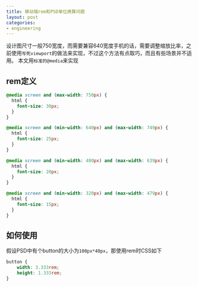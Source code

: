 ```yaml
---
title: 移动端rem和PSD单位换算问题
layout: post
categories:
- engineering
---
```


设计图尺寸一般750宽度，而需要兼容640宽度手机的话，需要调整缩放比率，之前使用`写死viewport`的做法来实现，不过这个方法有点取巧，而且有些场景并不适用。
本文用`标准的@media`来实现

## rem定义
```css
@media screen and (max-width: 750px) {
  html {
    font-size: 30px;
  }
}

@media screen and (min-width: 640px) and (max-width: 749px) {
  html {
    font-size: 25px;
  }
}

@media screen and (min-width: 480px) and (max-width: 639px) {
  html {
    font-size: 20px;
  }
}

@media screen and (min-width: 320px) and (max-width: 479px) {
  html {
    font-size: 15px;
  }
}
```

## 如何使用
假设PSD中有个button的大小为`100px*40px`，那使用rem时CSS如下
```css
button {
    width: 3.333rem;
    height: 1.333rem;
}
```